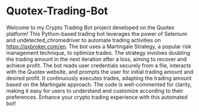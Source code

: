 # Quotex-Trading-Bot

Welcome to my Crypto Trading Bot project developed on the Quotex platform! This Python-based trading bot leverages the power of Selenium and undetected_chromedriver to automate trading activities on https://qxbroker.com/en. The bot uses a Martingale Strategy, a popular risk management technique, to optimize trades. The strategy involves doubling the trading amount in the next iteration after a loss, aiming to recover and achieve profit. The bot reads user credentials securely from a file, interacts with the Quotex website, and prompts the user for initial trading amount and desired profit. It continuously executes trades, adapting the trading amount based on the Martingale approach. The code is well-commented for clarity, making it easy for users to understand and customize according to their preferences. Enhance your crypto trading experience with this automated bot!
